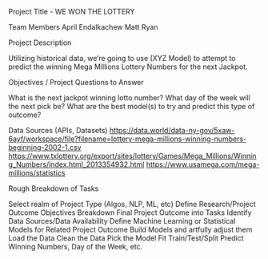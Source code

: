 Project Title - WE WON THE LOTTERY

Team Members
April
Endalkachew
Matt
Ryan

Project Description

Utilizing historical data, we’re going to use (XYZ Model) to attempt to predict the winning Mega Millions Lottery Numbers for the next Jackpot.

Objectives / Project Questions to Answer

What is the next jackpot winning lotto number?
What day of the week will the next pick be?
What are the best model(s) to try and predict this type of outcome?

Data Sources (APIs, Datasets)
https://data.world/data-ny-gov/5xaw-6ayf/workspace/file?filename=lottery-mega-millions-winning-numbers-beginning-2002-1.csv
https://www.txlottery.org/export/sites/lottery/Games/Mega_Millions/Winning_Numbers/index.html_2013354932.html
https://www.usamega.com/mega-millions/statistics

Rough Breakdown of Tasks

Select realm of Project Type (Algos, NLP, ML, etc)
Define Research/Project Outcome Objectives
Breakdown Final Project Outcome into Tasks
Identify Data Sources/Data Availability
Define Machine Learning or Statistical Models for Related Project Outcome
Build Models and artfully adjust them
Load the Data
Clean the Data
Pick the Model
Fit
Train/Test/Split
Predict Winning Numbers, Day of the Week, etc. 
